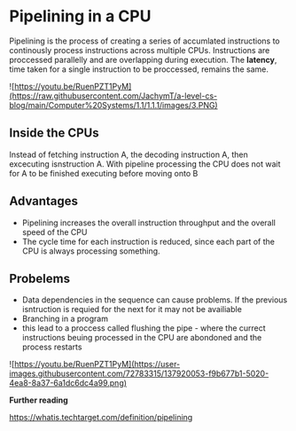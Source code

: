 # Pipelining in a CPU

Pipelining is the process of creating a series of accumlated instructions to continously process instructions across multiple CPUs. Instructions are proccessed parallelly and are overlapping during execution. The **latency**, time taken for a single instruction to be proccessed, remains the same.

![https://youtu.be/RuenPZT1PyM](https://raw.githubusercontent.com/JachymT/a-level-cs-blog/main/Computer%20Systems/1.1/1.1.1/images/3.PNG)

## Inside the CPUs 
Instead of fetching instruction A, the decoding instruction A, then excecuting isnstruction A. With pipeline processing the CPU does not wait for A to be finished executing before moving onto B

## Advantages
- Pipelining increases the overall instruction throughput and the overall speed of the CPU
- The cycle time for each instruction is reduced, since each part of the CPU is always processing something.

## Probelems
- Data dependencies in the sequence can cause problems. If the previous isntruction is requied for the next for it may not be availiable
- Branching in a program 
- this lead to a proccess called flushing the pipe - where the currect instructions beuing processed in the CPU are abondoned and the process restarts

![https://youtu.be/RuenPZT1PyM](https://user-images.githubusercontent.com/72783315/137920053-f9b677b1-5020-4ea8-8a37-6a1dc6dc4a99.png)

**Further reading**

https://whatis.techtarget.com/definition/pipelining
